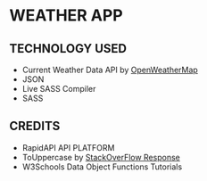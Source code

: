 # WEATHER APP


## TECHNOLOGY USED
-  Current Weather Data API by [OpenWeatherMap](https://openweathermap.org/)   
- JSON   
- Live SASS Compiler  
- SASS 

## CREDITS 
- RapidAPI API PLATFORM  
- ToUppercase by [StackOverFlow Response](https://stackoverflow.com/questions/1026069/how-do-i-make-the-first-letter-of-a-string-uppercase-in-javascript)
- W3Schools Data Object Functions Tutorials   